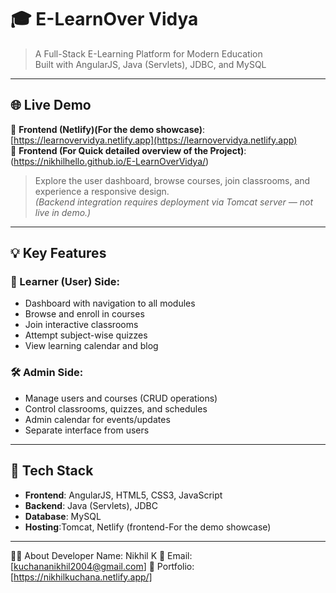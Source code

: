 # 🎓 E-LearnOver Vidya

> A Full-Stack E-Learning Platform for Modern Education  
> Built with AngularJS, Java (Servlets), JDBC, and MySQL

---

## 🌐 Live Demo

🔗 **Frontend (Netlify)(For the demo showcase)**: [https://learnovervidya.netlify.app](https://learnovervidya.netlify.app)                                                   
🔗 **Frontend (For Quick detailed overview of the Project)**: (https://nikhilhello.github.io/E-LearnOverVidya/)


> Explore the user dashboard, browse courses, join classrooms, and experience a responsive design.  
> *(Backend integration requires deployment via Tomcat server — not live in demo.)*

---

## 💡 Key Features

### 👤 Learner (User) Side:
- Dashboard with navigation to all modules
- Browse and enroll in courses
- Join interactive classrooms
- Attempt subject-wise quizzes
- View learning calendar and blog

### 🛠️ Admin Side:
- Manage users and courses (CRUD operations)
- Control classrooms, quizzes, and schedules
- Admin calendar for events/updates
- Separate interface from users

---

## 🔧 Tech Stack

- **Frontend**: AngularJS, HTML5, CSS3, JavaScript
- **Backend**: Java (Servlets), JDBC
- **Database**: MySQL
- **Hosting**:Tomcat, Netlify (frontend-For the demo showcase)

---


🙋‍♂️ About Developer
Name: Nikhil K
📧 Email: [kuchananikhil2004@gmail.com]
💼 Portfolio: [https://nikhilkuchana.netlify.app/]
